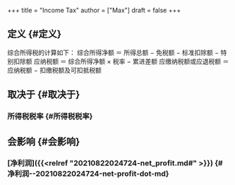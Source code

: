 +++
title = "Income Tax"
author = ["Max"]
draft = false
+++

## 定义 {#定义}

综合所得税的计算如下：
综合所得净额 ＝ 所得总额 − 免税额 − 标准扣除额 − 特别扣除额
应纳税额 ＝ 综合所得净额 × 税率 − 累进差额
应缴纳税额或应退税额 ＝ 应纳税额 − 扣缴税额及可扣抵税额


## 取决于 {#取决于}


### 所得税税率 {#所得税税率}


## 会影响 {#会影响}


### [净利润]({{<relref "20210822024724-net_profit.md#" >}}) {#净利润--20210822024724-net-profit-dot-md}
